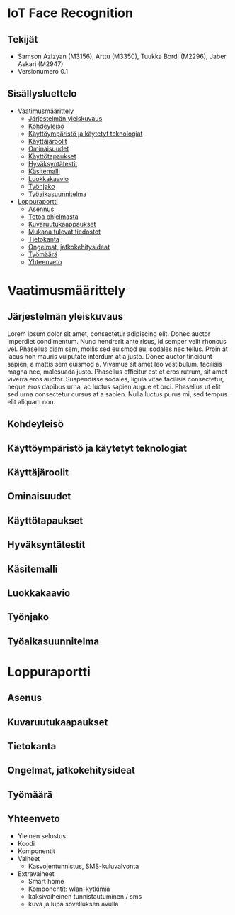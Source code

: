 # IoT Face Recognition

## Tekijät

* Samson Azizyan (M3156), Arttu (M3350), Tuukka Bordi (M2296), Jaber Askari (M2947)
* Versionumero 0.1


## Sisällysluettelo 

* [Vaatimusmäärittely](#vaatimusmäärittely)
    * [Järjestelmän yleiskuvaus](#järjestelmän-yleiskuvaus)
    * [Kohdeyleisö](#kohdeyleisö)
    * [Käyttöympäristö ja käytetyt teknologiat](#käyttöympäristö-ja-käytetyt-teknologiat)
    * [Käyttäjäroolit](#käyttäjäroolit)
    * [Ominaisuudet](#ominaisuudet)
    * [Käyttötapaukset](#käyttötapaukset)
    * [Hyväksyntätestit](#hyväksyntätestit)
    * [Käsitemalli](#käsitemalli)
    * [Luokkakaavio](#luokkamalli)
    * [Työnjako](#työnjako)
    * [Työaikasuunnitelma](#työaika-suunnitelma)
* [Loppuraportti](#loppuraportti)
    * [Asennus](#asennus)
    * [Tetoa ohjelmasta](#tietoa-ohjelmasta)
    * [Kuvaruutukaappaukset](#kuvaruutukaappaukset)
    * [Mukana tulevat tiedostot](#mukana-tulevat-tiedostot)
    * [Tietokanta](#tietokanta)
    * [Ongelmat, jatkokehitysideat](#ongelmat-jatkokehitysideat)
    * [Työmäärä](#työmäärä)
    * [Yhteenveto](#yhteenveto)


# Vaatimusmäärittely

## Järjestelmän yleiskuvaus

Lorem ipsum dolor sit amet, consectetur adipiscing elit. Donec auctor imperdiet condimentum. Nunc hendrerit ante risus, id semper velit rhoncus vel. Phasellus diam sem, mollis sed euismod eu, sodales nec tellus. Proin at lacus non mauris vulputate interdum at a justo. Donec auctor tincidunt sapien, a mattis sem euismod a. Vivamus sit amet leo vestibulum, facilisis magna nec, malesuada justo. Phasellus efficitur est et eros rutrum, sit amet viverra eros auctor. Suspendisse sodales, ligula vitae facilisis consectetur, neque eros dapibus urna, ac luctus sapien augue et orci. Phasellus ut elit sed urna consectetur cursus at a sapien. Nulla luctus purus mi, sed tempus elit aliquam non.

## Kohdeyleisö

## Käyttöympäristö ja käytetyt teknologiat

## Käyttäjäroolit

## Ominaisuudet

## Käyttötapaukset

## Hyväksyntätestit

## Käsitemalli

## Luokkakaavio

## Työnjako

## Työaikasuunnitelma  

# Loppuraportti

## Asenus

## Kuvaruutukaapaukset

## Tietokanta

## Ongelmat, jatkokehitysideat

## Työmäärä

## Yhteenveto


* Yleinen selostus
* Koodi
* Komponentit
* Vaiheet
    * Kasvojentunnistus, SMS-kuluvalvonta
* Extravaiheet
    * Smart home   
    * Komponentit: wlan-kytkimiä
    * kaksivaiheinen tunnistautuminen / sms
    * kuva ja lupa sovelluksen avulla
